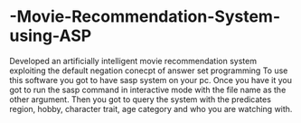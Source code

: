# -Movie-Recommendation-System-using-ASP
Developed an artificially intelligent movie recommendation system exploiting the default negation conecpt of answer set programming
To use this software you got to have sasp system on your pc. Once you have it you got to run the sasp command in interactive mode 
with the file name as the other argument. Then you got to query the system with the predicates region, hobby, character trait, 
age category and who you are watching with.
